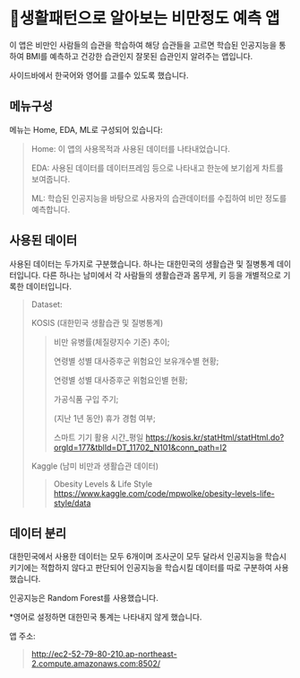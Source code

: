 💉생활패턴으로 알아보는 비만정도 예측 앱
========

이 앱은 비만인 사람들의 습관을 학습하여 해당 습관들을 고르면
학습된 인공지능을 통하여 BMI를 예측하고 건강한 습관인지 잘못된 습관인지 알려주는 앱입니다.

사이드바에서 한국어와 영어를 고를수 있도록 했습니다.

메뉴구성
----
메뉴는 Home, EDA, ML로 구성되어 있습니다:

>Home: 이 앱의 사용목적과 사용된 데이터를 나타내었습니다.
>
>EDA: 사용된 데이터를 데이터프레임 등으로 나타내고 한눈에 보기쉽게 차트를 보여줍니다.
>
>ML: 학습된 인공지능을 바탕으로 사용자의 습관데이터를 수집하여 비만 정도를 예측합니다.

사용된 데이터
----
사용된 데이터는 두가지로 구분했습니다.
하나는 대한민국의 생활습관 및 질병통계 데이터입니다.
다른 하나는 남미에서 각 사람들의 생활습관과 몸무게, 키 등을 개별적으로 기록한 데이터입니다. 

>Dataset:
>
>KOSIS (대한민국 생활습관 및 질병통계)
>>비만 유병률(체질량지수 기준) 추이; 
>>
>>연령별 성별 대사증후군 위험요인 보유개수별 현황; 
>>
>>연령별 성별 대사증후군 위험요인별 현황; 
>>
>>가공식품 구입 주기;
>>
>>(지난 1년 동안) 휴가 경험 여부; 
>>
>>스마트 기기 활용 시간_평일
>>https://kosis.kr/statHtml/statHtml.do?orgId=177&tblId=DT_11702_N101&conn_path=I2
>
>Kaggle (남미 비만과 생활습관 데이터)
>>Obesity Levels & Life Style
>>https://www.kaggle.com/code/mpwolke/obesity-levels-life-style/data



데이터 분리
----
대한민국에서 사용한 데이터는 모두 6개이며 조사군이 모두 달라서 인공지능을 학습시키기에는 적합하지 않다고 판단되어
인공지능을 학습시킬 데이터를 따로 구분하여 사용했습니다.

인공지능은 Random Forest를 사용했습니다.

*영어로 설정하면 대한민국 통계는 나타내지 않게 했습니다.

앱 주소: 
>http://ec2-52-79-80-210.ap-northeast-2.compute.amazonaws.com:8502/
